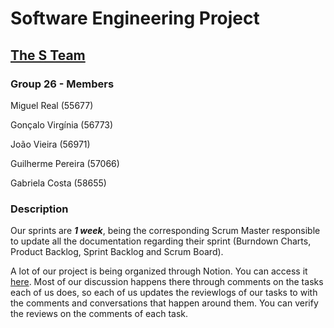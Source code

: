 # Software Engineering Project

## [The S Team](https://perpetual-catshark-375.notion.site/The-S-hina-Team-65ed77aebec945d0864a6c74a7e1a34b)

### Group 26 - Members

Miguel Real (55677)

Gonçalo Virgínia (56773)

João Vieira (56971)

Guilherme Pereira (57066)

Gabriela Costa (58655)


### Description 

Our sprints are **_1 week_**, being the corresponding Scrum Master responsible to update all the documentation regarding their sprint (Burndown Charts, Product Backlog, Sprint Backlog and Scrum Board).

A lot of our project is being organized through Notion. You can access it [here](https://perpetual-catshark-375.notion.site/The-S-hina-Team-65ed77aebec945d0864a6c74a7e1a34b).
Most of our discussion happens there through comments on the tasks each of us does, so each of us updates the reviewlogs of our tasks to with the comments and conversations that happen around them. You can verify the reviews on the comments of each task.

